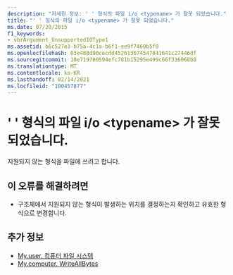 ```yaml
---
description: "자세한 정보: ' ' 형식의 파일 i/o <typename> 가 잘못 되었습니다."
title: "' ' 형식의 파일 i/o <typename> 가 잘못 되었습니다."
ms.date: 07/20/2015
f1_keywords:
- vbrArgument_UnsupportedIOType1
ms.assetid: b6c527e3-b75a-4c1a-b6f1-ee9f7460b5f0
ms.openlocfilehash: 03e488d90cecdd452613674547841641c27446df
ms.sourcegitcommit: 10e719780594efc781b15295e499c66f316068b8
ms.translationtype: MT
ms.contentlocale: ko-KR
ms.lasthandoff: 02/14/2021
ms.locfileid: "100457877"
---
```

# <a name="file-io-with-type-typename-is-not-valid"></a>' ' 형식의 파일 i/o \<typename> 가 잘못 되었습니다.

지원되지 않는 형식을 파일에 쓰려고 합니다.  
  
## <a name="to-correct-this-error"></a>이 오류를 해결하려면  
  
- 구조체에서 지원되지 않는 형식이 발생하는 위치를 결정하는지 확인하고 유효한 형식으로 변경합니다.  
  
## <a name="see-also"></a>추가 정보

- [My.user. 컴퓨터 파일 시스템](xref:Microsoft.VisualBasic.FileIO.FileSystem)
- [My.computer. WriteAllBytes](xref:Microsoft.VisualBasic.MyServices.FileSystemProxy.WriteAllBytes%2A)
